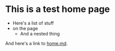 This is a test home page
=======================

- Here's a list of stuff
- on the page
    - And a nested thing

And here's a link to [home.md](home).
